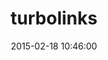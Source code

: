 ---
layout: post
title:  "turbolinks"
repo:   "rails/turbolinks"
date:   2015-02-18 10:46:00
gemurl: https://github.com/rails/turbolinks/
---